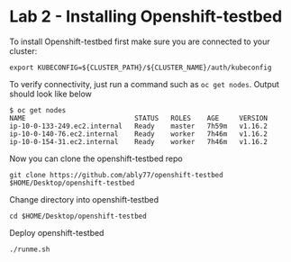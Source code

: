 # Lab 2 - Installing Openshift-testbed

To install Openshift-testbed first make sure you are connected to your cluster:
```
export KUBECONFIG=${CLUSTER_PATH}/${CLUSTER_NAME}/auth/kubeconfig
```

To verify connectivity, just run a command such as `oc get nodes`. Output should look like below
```
$ oc get nodes
NAME                           STATUS   ROLES    AGE     VERSION
ip-10-0-133-249.ec2.internal   Ready    master   7h59m   v1.16.2
ip-10-0-140-76.ec2.internal    Ready    worker   7h46m   v1.16.2
ip-10-0-154-31.ec2.internal    Ready    worker   7h46m   v1.16.2
```

Now you can clone the openshift-testbed repo
```
git clone https://github.com/ably77/openshift-testbed $HOME/Desktop/openshift-testbed
```

Change directory into openshift-testbed
```
cd $HOME/Desktop/openshift-testbed
```

Deploy openshift-testbed
```
./runme.sh
```
